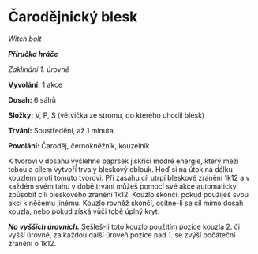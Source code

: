# Čarodějnický blesk

*Witch bolt*

***Příručka hráče***

*Zaklínání 1. úrovně*

**Vyvolání:** 1 akce

**Dosah:** 6 sáhů

**Složky:** V, P, S (větvička ze stromu, do kterého uhodil blesk)

**Trvání:** Soustředění, až 1 minuta

**Povolání:** Čaroděj, černokněžník, kouzelník

K tvorovi v dosahu vyšlehne paprsek jiskřící modré energie, který mezi tebou a cílem vytvoří trvalý bleskový oblouk. Hoď si na útok na dálku kouzlem proti tomuto tvorovi. Při zásahu cíl utrpí bleskové zranění 1k12 a v každém svém tahu v době trvání můžeš pomocí své akce automaticky způsobit cíli bleskového zranění 1k12. Kouzlo skončí, pokud použiješ svou akci k něčemu jinému. Kouzlo rovněž skončí, ocitne-li se cíl mimo dosah kouzla, nebo pokud získá vůči tobě úplný kryt.

***Na vyšších úrovních.*** Sešleš-li toto kouzlo použitím pozice kouzla 2. či vyšší úrovně, za každou další úroveň pozice nad 1. se zvýší počáteční zranění o 1k12.